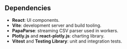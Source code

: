 ## Dependencies

- **React**: UI components.
- **Vite**: development server and build tooling.
- **PapaParse**: streaming CSV parser used in workers.
- **Plotly.js** and **react-plotly.js**: charting library.
- **Vitest** and **Testing Library**: unit and integration tests.
